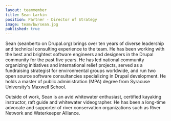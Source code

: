 ```yaml
---
layout: teammember
title: Sean Larkin
position: Partner - Director of Strategy
image: team/bw/sean.jpg
published: true
---
```

Sean (seanberto on Drupal.org) brings over ten years of diverse leadership and technical consulting experience to the team. He has been working with the best and brightest software engineers and designers in the Drupal community for the past five years. He has led national community organizing initiatives and international relief projects, served as a fundraising strategist for environmental groups worldwide, and run two open source software consultancies specializing in Drupal development. He holds a master of public administration (MPA) degree from Syracuse University's Maxwell School.

Outside of work, Sean is an avid whitewater enthusiast, certified kayaking instructor, raft guide and whitewater videographer. He has been a long-time advocate and supporter of river conservation organizations such as River Network and Waterkeeper Alliance.